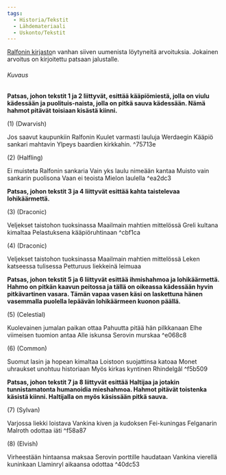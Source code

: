 ```yaml
---
tags:
  - Historia/Tekstit
  - Lähdemateriaali
  - Uskonto/Tekstit
---
```

[Ralfonin kirjasto](Ralfonin%20kirjasto.md)n vanhan siiven uumenista löytyneitä arvoituksia. Jokainen arvoitus on kirjoitettu patsaan jalustalle.

###### Kuvaus 

**Patsas, johon tekstit 1 ja 2 liittyvät, esittää kääpiömiestä, jolla on viulu kädessään ja puolituis-naista, jolla on pitkä sauva kädessään. Nämä hahmot pitävät toisiaan kisästä kiinni.** 

(1) (Dwarvish) 

Jos saavut kaupunkiin Ralfonin Kuulet varmasti lauluja Werdaegin Kääpiö sankari mahtavin Ylpeys baardien kirkkahin.  ^75713e

(2) (Halfling)

Ei muisteta Ralfonin sankaria Vain yks laulu nimeään kantaa Muisto vain sankarin puolisona Vaan ei teoista Mielon laulella ^ea2dc3

**Patsas, johon tekstit 3 ja 4 liittyvät esittää kahta taistelevaa lohikäärmettä.** 

(3) (Draconic) 

Veljekset taistohon tuoksinassa Maailmain mahtien mittelössä Greli kultana kimaltaa Pelastuksena kääpiöruhtinaan  ^cbf1ca

(4) (Draconic) 

Veljekset taistohon tuoksinassa Maailmain mahtien mittelössä Leken katseessa tulisessa Petturuus liekkeinä leimuaa 

**Patsas, johon tekstit 5 ja 6 liittyvät esittää ihmishahmoa ja lohikäärmettä. Hahmo on pitkän kaavun peitossa ja tällä on oikeassa kädessään hyvin pitkävartinen vasara. Tämän vapaa vasen käsi on laskettuna hänen vasemmalla puolella lepäävän lohikäärmeen kuonon päällä.** 

(5) (Celestial) 

Kuolevainen jumalan paikan ottaa Pahuutta pitää hän pilkkanaan Elhe viimeisen tuomion antaa Alle iskunsa Serovin murskaa  ^e068c8

(6) (Common) 

Suomut lasin ja hopean kimaltaa Loistoon suojattinsa katoaa Monet uhraukset unohtuu historiaan Myös kirkas kyntinen Rhindelgâl  ^f5b509

**Patsas, johon tekstit 7 ja 8 liittyvät esittää Haltijaa ja jotakin tunnistamatonta humanoidia mieshahmoa. Hahmot pitävät toistenka käsistä kiinni. Haltijalla on myös käsissään pitkä sauva.** 

(7) (Sylvan) 

Varjossa liekki loistava 
Vankina kiven ja kudoksen 
Fei-kuningas Felganarin
Malroth odottaa iäti  ^f58a87

(8) (Elvish) 

Virheestään hintaansa maksaa Serovin porttille haudataan Vankina vierellä kuninkaan Llaminryl aikaansa odottaa ^40dc53

